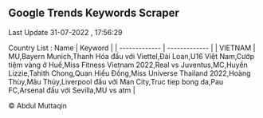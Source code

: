 

## Google Trends Keywords Scraper 
 
Last Update 31-07-2022 , 17:56:29

Country List :
 Name  | Keyword |
| ------------- | ------------- |
| VIETNAM | MU,Bayern Munich,Thanh Hóa đấu với Viettel,Đài Loan,U16 Việt Nam,Cướp tiệm vàng ở Huế,Miss Fitness Vietnam 2022,Real vs Juventus,MC,Huyền Lizzie,Tahith Chong,Quan Hiểu Đồng,Miss Universe Thailand 2022,Hoàng Thùy,Mâu Thủy,Liverpool đấu với Man City,Truc tiep bong da,Pau FC,Arsenal đấu với Sevilla,MU vs atm |



© Abdul Muttaqin 
